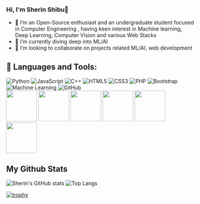 ### Hi, I'm Sherin Shibu👋


- 🔭 I’m an Open-Source enthusiast and an undergraduate student focused in Computer Engineering , having keen interest in Machine learning, Deep Learning, Computer Vision and various Web Stacks
- 🌱 I’m currently diving deep into ML/AI
- 👯 I’m looking to collaborate on projects related ML/AI, web development


## 🧰 Languages and Tools:

![Python](https://img.shields.io/badge/-Python-black?style=for-the-badge&logo=Python)
![JavaScript](https://img.shields.io/badge/-JavaScript-black?style=for-the-badge&logo=javascript)
![C++](https://img.shields.io/badge/c%20-%2300599C.svg?&style=for-the-badge&logo=c)
![HTML5](https://img.shields.io/badge/-HTML5-E34F26?style=for-the-badge&logo=html5&logoColor=white)
![CSS3](https://img.shields.io/badge/-CSS3-1572B6?style=for-the-badge&logo=css3)
![PHP](https://img.shields.io/badge/php-%23777BB4.svg?&style=for-the-badge&logo=php&logoColor=white)
![Bootstrap](https://img.shields.io/badge/-Bootstrap-563D7C?style=for-the-badge&logo=bootstrap)
![Machine Learning](https://img.shields.io/badge/-ML-blue?style=for-the-badge&logo=ML)
![GitHub](https://img.shields.io/badge/-GitHub-181717?style=for-the-badge&logo=github)<br>
<img height="82" width="82" src="https://cdn.jsdelivr.net/gh/devicons/devicon/icons/android/android-original-wordmark.svg" />
<img height="82" width="82" src="https://cdn.jsdelivr.net/gh/devicons/devicon/icons/java/java-original-wordmark.svg" />
<img  height="82" width="82" src="https://cdn.jsdelivr.net/gh/devicons/devicon/icons/react/react-original.svg" />
<img  height="82" width="82" src="https://cdn.jsdelivr.net/gh/devicons/devicon/icons/vscode/vscode-original.svg" />
<img  height="82" width="82" src="https://cdn.jsdelivr.net/gh/devicons/devicon/icons/flask/flask-original-wordmark.svg" />
<img  height="82" width="82" src="https://cdn.jsdelivr.net/gh/devicons/devicon/icons/nodejs/nodejs-original.svg" />







## My Github Stats
 ![Sherin's GitHub stats](https://github-readme-stats.vercel.app/api?username=sherin527&theme=radical&show_icons=true)    ![Top Langs](https://github-readme-stats.vercel.app/api/top-langs/?username=sherin527&theme=radical)

 
 
 [![trophy](https://github-profile-trophy.vercel.app/?username=sherin527&theme=radical)](https://github.com/ryo-ma/github-profile-trophy)







